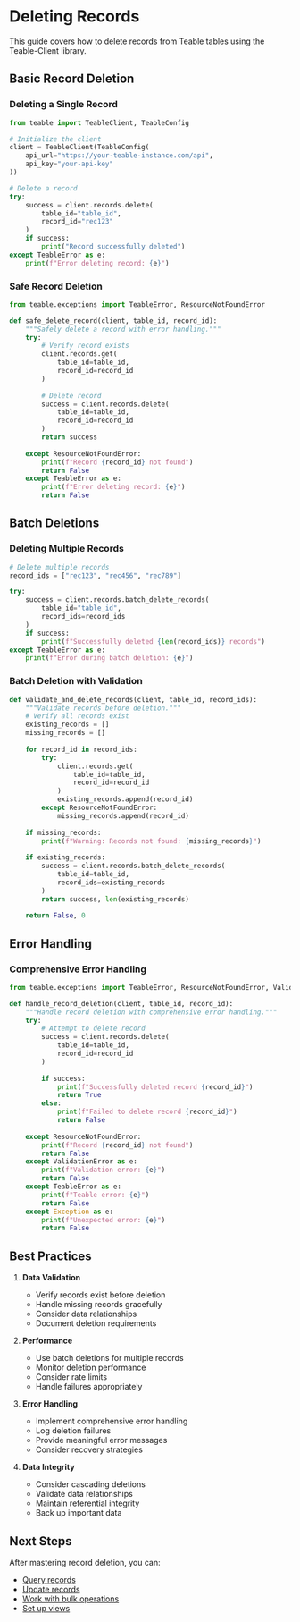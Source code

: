 # Deleting Records

This guide covers how to delete records from Teable tables using the Teable-Client library.

## Basic Record Deletion

### Deleting a Single Record

```python
from teable import TeableClient, TeableConfig

# Initialize the client
client = TeableClient(TeableConfig(
    api_url="https://your-teable-instance.com/api",
    api_key="your-api-key"
))

# Delete a record
try:
    success = client.records.delete(
        table_id="table_id",
        record_id="rec123"
    )
    if success:
        print("Record successfully deleted")
except TeableError as e:
    print(f"Error deleting record: {e}")
```

### Safe Record Deletion

```python
from teable.exceptions import TeableError, ResourceNotFoundError

def safe_delete_record(client, table_id, record_id):
    """Safely delete a record with error handling."""
    try:
        # Verify record exists
        client.records.get(
            table_id=table_id,
            record_id=record_id
        )
        
        # Delete record
        success = client.records.delete(
            table_id=table_id,
            record_id=record_id
        )
        return success
        
    except ResourceNotFoundError:
        print(f"Record {record_id} not found")
        return False
    except TeableError as e:
        print(f"Error deleting record: {e}")
        return False
```

## Batch Deletions

### Deleting Multiple Records

```python
# Delete multiple records
record_ids = ["rec123", "rec456", "rec789"]

try:
    success = client.records.batch_delete_records(
        table_id="table_id",
        record_ids=record_ids
    )
    if success:
        print(f"Successfully deleted {len(record_ids)} records")
except TeableError as e:
    print(f"Error during batch deletion: {e}")
```

### Batch Deletion with Validation

```python
def validate_and_delete_records(client, table_id, record_ids):
    """Validate records before deletion."""
    # Verify all records exist
    existing_records = []
    missing_records = []
    
    for record_id in record_ids:
        try:
            client.records.get(
                table_id=table_id,
                record_id=record_id
            )
            existing_records.append(record_id)
        except ResourceNotFoundError:
            missing_records.append(record_id)
    
    if missing_records:
        print(f"Warning: Records not found: {missing_records}")
    
    if existing_records:
        success = client.records.batch_delete_records(
            table_id=table_id,
            record_ids=existing_records
        )
        return success, len(existing_records)
    
    return False, 0
```

## Error Handling

### Comprehensive Error Handling

```python
from teable.exceptions import TeableError, ResourceNotFoundError, ValidationError

def handle_record_deletion(client, table_id, record_id):
    """Handle record deletion with comprehensive error handling."""
    try:
        # Attempt to delete record
        success = client.records.delete(
            table_id=table_id,
            record_id=record_id
        )
        
        if success:
            print(f"Successfully deleted record {record_id}")
            return True
        else:
            print(f"Failed to delete record {record_id}")
            return False
            
    except ResourceNotFoundError:
        print(f"Record {record_id} not found")
        return False
    except ValidationError as e:
        print(f"Validation error: {e}")
        return False
    except TeableError as e:
        print(f"Teable error: {e}")
        return False
    except Exception as e:
        print(f"Unexpected error: {e}")
        return False
```

## Best Practices

1. **Data Validation**
   - Verify records exist before deletion
   - Handle missing records gracefully
   - Consider data relationships
   - Document deletion requirements

2. **Performance**
   - Use batch deletions for multiple records
   - Monitor deletion performance
   - Consider rate limits
   - Handle failures appropriately

3. **Error Handling**
   - Implement comprehensive error handling
   - Log deletion failures
   - Provide meaningful error messages
   - Consider recovery strategies

4. **Data Integrity**
   - Consider cascading deletions
   - Validate data relationships
   - Maintain referential integrity
   - Back up important data

## Next Steps

After mastering record deletion, you can:

- [Query records](read.md)
- [Update records](update.md)
- [Work with bulk operations](bulk-operations.md)
- [Set up views](../views/creation.md)
